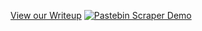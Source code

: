[View our Writeup](https://raw.githubusercontent.com/jaksonkallio/pastebin-scraper/master/write-up.txt)
[![Pastebin Scraper Demo](http://img.youtube.com/vi/3P02Ir4n3qA/0.jpg)](http://www.youtube.com/watch?v=3P02Ir4n3qA "Pastebin Scraper, CS 5631 Project")
